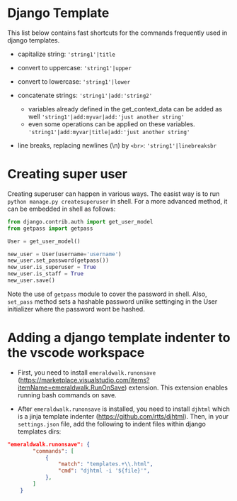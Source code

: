 # Django Template

This list below contains fast shortcuts for the commands frequently used in django templates.

- capitalize string:
  `'string1'|title`

- convert to uppercase:
  `'string1'|upper`

- convert to lowercase:
  `'string1'|lower`

- concatenate strings:
  `'string1'|add:'string2'`
  - variables already defined in the get_context_data can be added as well
    `'string1'|add:myvar|add:'just another string'`
  - even some operations can be applied on these variables.
    `'string1'|add:myvar|title|add:'just another string'`
- line breaks, replacing newlines (\n) by `<br>`:
    `'string1'|linebreaksbr`
 
# Creating super user

Creating superuser can happen in various ways. The easist way is to run `python manage.py createsuperuser` in shell. For a more advanced method, it can be embedded in shell as follows:
```python
from django.contrib.auth import get_user_model
from getpass import getpass

User = get_user_model()

new_user = User(username='username')
new_user.set_password(getpass())
new_user.is_superuser = True
new_user.is_staff = True
new_user.save()

```
Note the use of `getpass` module to cover the password in shell. Also, `set_pass` method sets a hashable password unlike settinging in the User initializer where the password wont be hashed.


# Adding a django template indenter to the vscode workspace

- First, you need to install `emeraldwalk.runonsave` (https://marketplace.visualstudio.com/items?itemName=emeraldwalk.RunOnSave) extension. This extension enables running bash commands on save.

- After `emeraldwalk.runonsave` is installed, you need to install `djhtml` which is a jinja template indenter (https://github.com/rtts/djhtml).
Then, in your `settings.json` file, add the following to indent files within django templates dirs:

```json
"emeraldwalk.runonsave": {
        "commands": [
            {
                "match": "templates.+\\.html",
                "cmd": "djhtml -i '${file}'",
            },
        ]
    }
```
